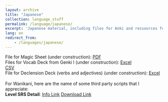 ```yaml
---
layout: archive
title: "Japanese"
collection: language_stuff
permalink: /language/japanese/
excerpt: 'Japanese material, including files for Anki and ressources for Wanikani'
lang: en
redirect_from: 
    - /languages/japanese/
---
```

File for Magic Sheet (under construction):
<a href="https://argilfea.github.io/philippethemedicalphysicist.github.io/files/Languages/Japanese_Magic_Sheet_v1.pdf" target="_blank" rel="noopener noreferrer">PDF</a><br>
Files for Vocab Deck from Genki I (under construction):
<a href="https://argilfea.github.io/philippethemedicalphysicist.github.io/files/Languages/Sanskrit_Anki.xlsx" target="_blank" rel="noopener noreferrer">Excel</a><br>
<a href="https://argilfea.github.io/philippethemedicalphysicist.github.io/files/Languages/Sanskrit_Anki_v9.csv" target="_blank" rel="noopener noreferrer">CSV</a><br>
File for Declension Deck (verbs and adjectives) (under construction):
<a href="https://argilfea.github.io/philippethemedicalphysicist.github.io/files/Languages/Sanskrit_Declension.xlsx" target="_blank" rel="noopener noreferrer">Excel</a><br>
<br>
For Wanikani, here are the name of some third party scripts that I appreciate:<br>
<b>Level SRS Detail</b>: 
<a href="https://community.wanikani.com/t/userscript-level-srs-details/48357" target="_blank" rel="noopener noreferrer">Info Link</a>
<a href="https://greasyfork.org/en/scripts/400538-wanikani-level-srs-details" target="_blank" rel="noopener noreferrer">Download Link</a>
